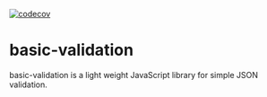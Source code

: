 [![codecov](https://codecov.io/gh/danielaQVMuniz/basic-validation/branch/main/graph/badge.svg?token=5MHX18WMY2)](https://codecov.io/gh/danielaQVMuniz/basic-validation)

# basic-validation

basic-validation is a light weight JavaScript library for simple JSON validation.
